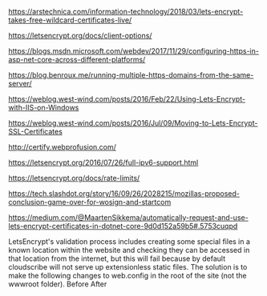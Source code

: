 
https://arstechnica.com/information-technology/2018/03/lets-encrypt-takes-free-wildcard-certificates-live/

https://letsencrypt.org/docs/client-options/


https://blogs.msdn.microsoft.com/webdev/2017/11/29/configuring-https-in-asp-net-core-across-different-platforms/

https://blog.benroux.me/running-multiple-https-domains-from-the-same-server/

https://weblog.west-wind.com/posts/2016/Feb/22/Using-Lets-Encrypt-with-IIS-on-Windows

https://weblog.west-wind.com/posts/2016/Jul/09/Moving-to-Lets-Encrypt-SSL-Certificates

http://certify.webprofusion.com/

https://letsencrypt.org/2016/07/26/full-ipv6-support.html

https://letsencrypt.org/docs/rate-limits/

https://tech.slashdot.org/story/16/09/26/2028215/mozillas-proposed-conclusion-game-over-for-wosign-and-startcom

https://medium.com/@MaartenSikkema/automatically-request-and-use-lets-encrypt-certificates-in-dotnet-core-9d0d152a59b5#.5753cuqpd

LetsEncrypt's validation process includes creating some special files in a known location within the website and checking they can be accessed in that location from the internet, but this will fail because by default cloudscribe will not serve up extensionless static files. The solution is to make the following changes to web.config in the root of the site (not the wwwroot folder).
Before
<handlers>
     <add name="aspNetCore" path="*" verb="*" modules="AspNetCoreModule" resourceType="Unspecified"/>
</handlers>
After
<handlers accessPolicy="Script,Read">
    <add name="LetsEncrypt" path=".well-known/acme-challenge/*" verb="*" modules="StaticFileModule" preCondition="integratedMode" resourceType="File" requireAccess="Read" />
    <add name="aspNetCore" path="*" verb="*" modules="AspNetCoreModule" resourceType="Unspecified" />
</handlers>

